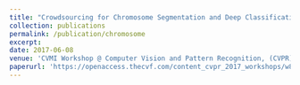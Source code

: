 ```yaml
---
title: "Crowdsourcing for Chromosome Segmentation and Deep Classification"
collection: publications
permalink: /publication/chromosome
excerpt: 
date: 2017-06-08
venue: 'CVMI Workshop @ Computer Vision and Pattern Recognition, (CVPR)'
paperurl: 'https://openaccess.thecvf.com/content_cvpr_2017_workshops/w8/papers/Sharma_Crowdsourcing_for_Chromosome_CVPR_2017_paper.pdf'
---
```

